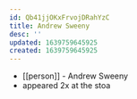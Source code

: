 ```yaml
---
id: Qb41jjOKxFrvojDRahYzC
title: Andrew Sweeny
desc: ''
updated: 1639759645925
created: 1639759645925
---
```



- [[person]] - Andrew Sweeny
- appeared 2x at the stoa
